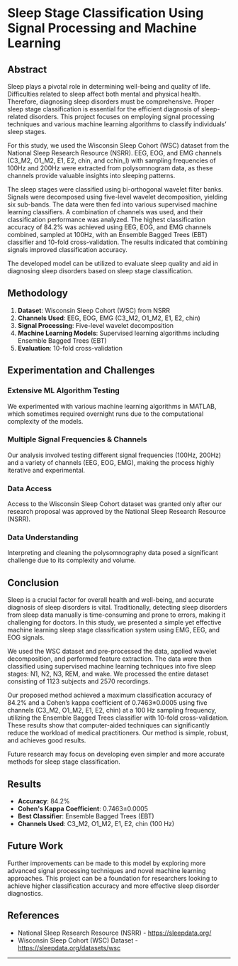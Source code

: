 # Sleep Stage Classification Using Signal Processing and Machine Learning

## Abstract
Sleep plays a pivotal role in determining well-being and quality of life. Difficulties related to sleep affect both mental and physical health. Therefore, diagnosing sleep disorders must be comprehensive. Proper sleep stage classification is essential for the efficient diagnosis of sleep-related disorders. This project focuses on employing signal processing techniques and various machine learning algorithms to classify individuals’ sleep stages.

For this study, we used the Wisconsin Sleep Cohort (WSC) dataset from the National Sleep Research Resource (NSRR). EEG, EOG, and EMG channels (C3_M2, O1_M2, E1, E2, chin, and cchin_l) with sampling frequencies of 100Hz and 200Hz were extracted from polysomnogram data, as these channels provide valuable insights into sleeping patterns.

The sleep stages were classified using bi-orthogonal wavelet filter banks. Signals were decomposed using five-level wavelet decomposition, yielding six sub-bands. The data were then fed into various supervised machine learning classifiers. A combination of channels was used, and their classification performance was analyzed. The highest classification accuracy of 84.2% was achieved using EEG, EOG, and EMG channels combined, sampled at 100Hz, with an Ensemble Bagged Trees (EBT) classifier and 10-fold cross-validation. The results indicated that combining signals improved classification accuracy.

The developed model can be utilized to evaluate sleep quality and aid in diagnosing sleep disorders based on sleep stage classification.

## Methodology
1. **Dataset**: Wisconsin Sleep Cohort (WSC) from NSRR
2. **Channels Used**: EEG, EOG, EMG (C3_M2, O1_M2, E1, E2, chin)
3. **Signal Processing**: Five-level wavelet decomposition
4. **Machine Learning Models**: Supervised learning algorithms including Ensemble Bagged Trees (EBT)
5. **Evaluation**: 10-fold cross-validation

## Experimentation and Challenges

### Extensive ML Algorithm Testing
We experimented with various machine learning algorithms in MATLAB, which sometimes required overnight runs due to the computational complexity of the models.

### Multiple Signal Frequencies & Channels
Our analysis involved testing different signal frequencies (100Hz, 200Hz) and a variety of channels (EEG, EOG, EMG), making the process highly iterative and experimental.

### Data Access
Access to the Wisconsin Sleep Cohort dataset was granted only after our research proposal was approved by the National Sleep Research Resource (NSRR).

### Data Understanding
Interpreting and cleaning the polysomnography data posed a significant challenge due to its complexity and volume.




## Conclusion
Sleep is a crucial factor for overall health and well-being, and accurate diagnosis of sleep disorders is vital. Traditionally, detecting sleep disorders from sleep data manually is time-consuming and prone to errors, making it challenging for doctors. In this study, we presented a simple yet effective machine learning sleep stage classification system using EMG, EEG, and EOG signals.

We used the WSC dataset and pre-processed the data, applied wavelet decomposition, and performed feature extraction. The data were then classified using supervised machine learning techniques into five sleep stages: N1, N2, N3, REM, and wake. We processed the entire dataset consisting of 1123 subjects and 2570 recordings. 

Our proposed method achieved a maximum classification accuracy of 84.2% and a Cohen’s kappa coefficient of 0.7463±0.0005 using five channels (C3_M2, O1_M2, E1, E2, chin) at a 100 Hz sampling frequency, utilizing the Ensemble Bagged Trees classifier with 10-fold cross-validation. These results show that computer-aided techniques can significantly reduce the workload of medical practitioners. Our method is simple, robust, and achieves good results. 

Future research may focus on developing even simpler and more accurate methods for sleep stage classification.

## Results
- **Accuracy**: 84.2%
- **Cohen's Kappa Coefficient**: 0.7463±0.0005
- **Best Classifier**: Ensemble Bagged Trees (EBT)
- **Channels Used**: C3_M2, O1_M2, E1, E2, chin (100 Hz)

## Future Work
Further improvements can be made to this model by exploring more advanced signal processing techniques and novel machine learning approaches. This project can be a foundation for researchers looking to achieve higher classification accuracy and more effective sleep disorder diagnostics.

## References
- National Sleep Research Resource (NSRR) - https://sleepdata.org/
- Wisconsin Sleep Cohort (WSC) Dataset  - https://sleepdata.org/datasets/wsc

---

